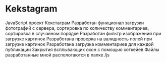 # Kekstagram
JavaScript проект Кекстаграм
Разработан функционал загрузки фотографий с сервера, сортировка по количеству комментариев, сортировка в случайном порядке
Разработан фильтр изображений при загрузке картинок
Разработана проверка на валидность полей при загрузке картинок
Разработана загрузка комментариев для каждой публикации
Закрытия всплывающих окон с помощью хоткейев
Файлы разработанные мной распологаются в папке /js
